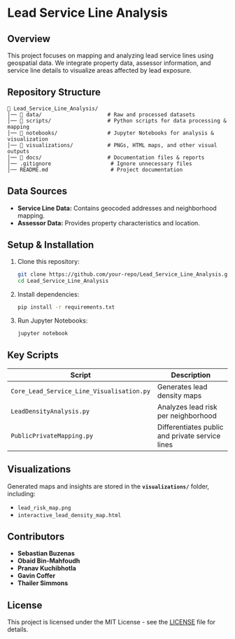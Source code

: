 # Lead Service Line Analysis

## Overview
This project focuses on mapping and analyzing lead service lines using geospatial data. We integrate property data, assessor information, and service line details to visualize areas affected by lead exposure.

## Repository Structure
```
📂 Lead_Service_Line_Analysis/
│── 📂 data/                     # Raw and processed datasets
│── 📂 scripts/                  # Python scripts for data processing & mapping
│── 📂 notebooks/                # Jupyter Notebooks for analysis & visualization
│── 📂 visualizations/           # PNGs, HTML maps, and other visual outputs
│── 📂 docs/                     # Documentation files & reports
│── .gitignore                   # Ignore unnecessary files
│── README.md                    # Project documentation
```

## Data Sources
- **Service Line Data:** Contains geocoded addresses and neighborhood mapping.
- **Assessor Data:** Provides property characteristics and location.

## Setup & Installation
1. Clone this repository:
   ```sh
   git clone https://github.com/your-repo/Lead_Service_Line_Analysis.git
   cd Lead_Service_Line_Analysis
   ```
2. Install dependencies:
   ```sh
   pip install -r requirements.txt
   ```
3. Run Jupyter Notebooks:
   ```sh
   jupyter notebook
   ```

## Key Scripts
| Script | Description |
|--------|-------------|
| `Core_Lead_Service_Line_Visualisation.py` | Generates lead density maps |
| `LeadDensityAnalysis.py` | Analyzes lead risk per neighborhood |
| `PublicPrivateMapping.py` | Differentiates public and private service lines |

## Visualizations
Generated maps and insights are stored in the **`visualizations/`** folder, including:
- `lead_risk_map.png`
- `interactive_lead_density_map.html`

## Contributors
- **Sebastian Buzenas**
- **Obaid Bin-Mahfoudh**
- **Pranav Kuchibhotla**
- **Gavin Coffer**
- **Thailer Simmons**

## License
This project is licensed under the MIT License - see the [LICENSE](LICENSE) file for details.
